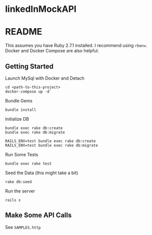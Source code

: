 # linkedInMockAPI
# README

This assumes you have Ruby 2.7.1 installed. I recommend using `rbenv`. Docker and 
Docker Compose are also helpful.

## Getting Started

Launch MySql with Docker and Detach
```
cd <path-to-this-project>
docker-compose up -d
```

Bundle Gems
```
bundle install
```

Initialize DB
```
bundle exec rake db:create
bundle exec rake db:migrate

RAILS_ENV=test bundle exec rake db:create
RAILS_ENV=test bundle exec rake db:migrate
```

Run Some Tests
```text
bundle exec rake test
```

Seed the Data (this might take a bit)
```text
rake db:seed
```

Run the server
```text
rails s
```

## Make Some API Calls

See `SAMPLES.http`